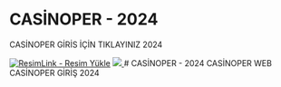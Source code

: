 # CASİNOPER - 2024
CASİNOPER GİRİS İÇİN TIKLAYINIZ 2024
<meta charset="UTF-8">
    <meta name="viewport" content="width=device-width, initial-scale=1.0">
</head>
<body>
<a href="https://56t.io/casinoper" title="ResimLink - Resim Yükle"><img src="https://64.media.tumblr.com/dcabc89bdac2c0067a4fbdced9195d64/tumblr_inline_skrrwru1Df1yi17ge_500.jpg" title="ResimLink - Resim Yükle" alt="ResimLink - Resim Yükle"></a>
<a href="https://56t.io/casinoper">
    <img src="https://64.media.tumblr.com/dcabc89bdac2c0067a4fbdced9195d64/tumblr_inline_skrrwru1Df1yi17ge_500.jpg" />
</a>
</a>
# CASİNOPER - 2024
CASİNOPER WEB CASİNOPER GİRİŞ 2024
